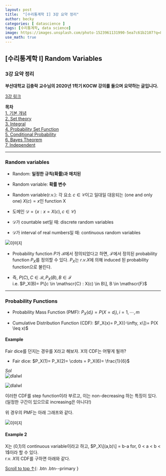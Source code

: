 ```yaml
---
layout: post
title:  "[수리통계학 I] 3강 요약 정리"
author: becky
categories: [ datascience ]
tags: [수리통계학, data science]
image: https://images.unsplash.com/photo-1523961131990-5ea7c61b2107?q=80&w=1974&auto=format&fit=crop&ixlib=rb-4.0.3&ixid=M3wxMjA3fDB8MHxwaG90by1wYWdlfHx8fGVufDB8fHx8fA%3D%3D
use_math: true
---
```


## [수리통계학 I] Random Variables  
### 3강 요약 정리  

**부산대학교 김충락 교수님의 2020년 1학기 KOCW 강의를 들으며 요약하는 글입니다.**  

[3강 링크](http://www.kocw.net/home/enrolment/enrolmentView.do?cid=7c789810ade43386&lid=0eb108cf6ad31136)  


**목차**  
[1. 기본 개념](#기본-개념)  
[2. Set theory](#set-theory)  
[3. Integral](#integral)  
[4. Probability Set Function](#probability-set-function)  
[5. Conditional Probability](#conditional-probability)  
[6. Bayes Theorem](#bayes-theorem)  
[7. Independent](#independent)  

---  

### Random variables  

* Random: **일정한 규칙(확률)과 매치된**  
* Random variable: **확률 변수**  


* Random variable(r.v.): 각 요소 $c \in \mathscr{C}$이고 일대일 대응되는 (one and only one) $X(c)= x$인 function X  
* 도메인 $\mathscr{D} = \{x: x= X(c), c \in \mathscr{C}\}$  

* $\mathscr{D}$가 countable set일 때: discrete random variables  
* $\mathscr{D}$가 interval of real numbers일 때: continuous random variables  


![이미지](https://i.imgur.com/izXqMaM.jpeg)  

* Probability function $P$가 $\mathscr{B}$에서 정의되었다고 하면, $\mathscr{F}$에서 정의된 probability function $P_X$를 정의할 수 있다. $P_X$는 $r.v. X$에 의해 induced 된 probability function으로 불린다.  

* 즉, $P(C), C \in \mathscr{B}, P_X(B), B \in \mathscr{F}$  
   i.e. $P_X(B)= P\[c \in \mathscr{C} : X(c) \in B\], B \in \mathscr{F}$  
   
   
---  

### Probability Functions  
* Probability Mass Function (PMF): $P_X(d_i) = P(X= d_i), i=1, \cdots, m$  

* Cumulative Distribution Function (CDF): $F_X(x)= P_X((-\infty, x\])= P(X \leq x)$  


#### Example  

Fair dice를 던지는 경우를 X라고 해보자. X의 CDF는 어떻게 될까?   
* Fair dice: $P_X(1)= P_X(2)= \cdots = P_X(6)= \frac{1}{6}$  

$\textit{Sol}$  
![dlalwl](https://i.imgur.com/NxGugvt.jpeg)  

![dlalwl](https://i.imgur.com/7tdiBI6.jpeg)  

이러한 CDF를 step function이라 부르고, 이는 non-decreasing 하는 특징이 있다. (일정한 구간이 있으므로 increasing은 아니다!)  


위 경우의 PMF는 아래 그래프와 같다.  

![이미지](https://i.imgur.com/NME75wE.jpeg)  


#### Example 2  

X는 (0,1)의 continuous variable이라고 하고, $P_X\[(a,b)\] = b-a for, 0 < a < b < 1$이라 할 수 있다.  
r.v. $X$의 CDF를 구하면 아래와 같다.







[Scroll to top ↑](#){: .btn .btn--primary }  

